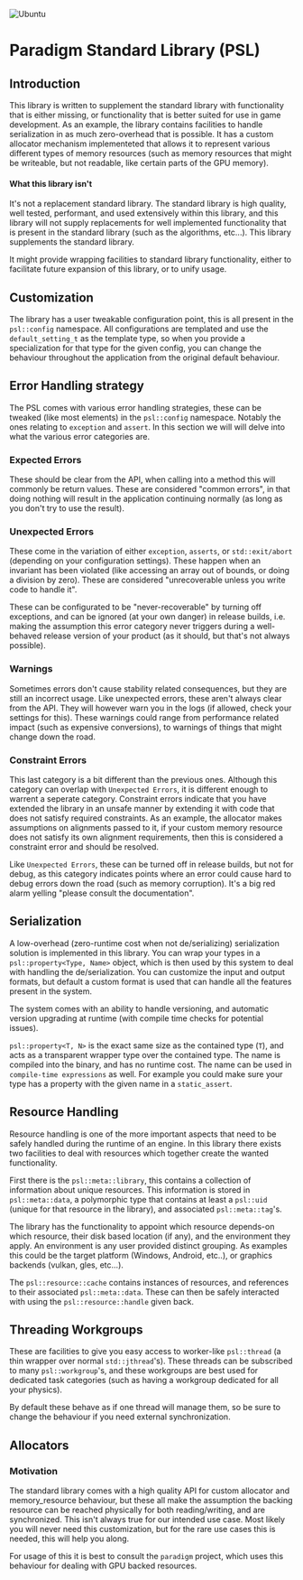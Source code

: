 ![Ubuntu](https://github.com/JessyDL/psl/workflows/Ubuntu/badge.svg)

# Paradigm Standard Library (PSL)

## Introduction
This library is written to supplement the standard library with functionality that is either missing, or functionality that is better suited for use in game development. As an example, the library contains facilities to handle serialization in as much zero-overhead that is possible. It has a custom allocator mechanism implementeted that allows it to represent various different types of memory resources (such as memory resources that might be writeable, but not readable, like certain parts of the GPU memory).

#### What this library isn't
It's not a replacement standard library. The standard library is high quality, well tested, performant, and used extensively within this library, and this library will not supply replacements for well implemented functionality that is present in the standard library (such as the algorithms, etc...). This library supplements the standard library.

It might provide wrapping facilities to standard library functionality, either to facilitate future expansion of this library, or to unify usage.

## Customization
The library has a user tweakable configuration point, this is all present in the `psl::config` namespace. All configurations are templated and use the `default_setting_t` as the template type, so when you provide a specialization for that type for the given config, you can change the behaviour throughout the application from the original default behaviour.

## Error Handling strategy

The PSL comes with various error handling strategies, these can be tweaked (like most elements) in the `psl::config` namespace. Notably the ones relating to `exception` and `assert`. In this section we will will delve into what the various error categories are.

### Expected Errors
These should be clear from the API, when calling into a method this will commonly be return values. These are considered "common errors", in that doing nothing will result in the application continuing normally (as long as you don't try to use the result).

### Unexpected Errors
These come in the variation of either `exception`, `asserts`, or `std::exit/abort` (depending on your configuration settings). These happen when an invariant has been violated (like accessing an array out of bounds, or doing a division by zero). These are considered "unrecoverable unless you write code to handle it".

These can be configurated to be "never-recoverable" by turning off exceptions, and can be ignored (at your own danger) in release builds, i.e. making the assumption this error category never triggers during a well-behaved release version of your product (as it should, but that's not always possible).

### Warnings
Sometimes errors don't cause stability related consequences, but they are still an incorrect usage. Like unexpected errors, these aren't always clear from the API. They will however warn you in the logs (if allowed, check your settings for this). These warnings could range from performance related impact (such as expensive conversions), to warnings of things that might change down the road.

### Constraint Errors
This last category is a bit different than the previous ones. Although this category can overlap with `Unexpected Errors`, it is different enough to warrent a seperate category. Constraint errors indicate that you have extended the library in an unsafe manner by extending it with code that does not satisfy required constraints. As an example, the allocator makes assumptions on alignments passed to it, if your custom memory resource does not satisfy its own alignment requirements, then this is considered a constraint error and should be resolved.

Like `Unexpected Errors`, these can be turned off in release builds, but not for debug, as this category indicates points where an error could cause hard to debug errors down the road (such as memory corruption). It's a big red alarm yelling "please consult the documentation".

## Serialization
A low-overhead (zero-runtime cost when not de/serializing) serialization solution is implemented in this library. You can wrap your types in a `psl::property<Type, Name>` object, which is then used by this system to deal with handling the de/serialization. You can customize the input and output formats, but default a custom format is used that can handle all the features present in the system.

The system comes with an ability to handle versioning, and automatic version upgrading at runtime (with compile time checks for potential issues).

`psl::property<T, N>` is the exact same size as the contained type (`T`), and acts as a transparent wrapper type over the contained type. The name is compiled into the binary, and has no runtime cost. The name can be used in `compile-time expressions` as well. For example you could make sure your type has a property with the given name in a `static_assert`.

## Resource Handling
Resource handling is one of the more important aspects that need to be safely handled during the runtime of an engine. In this library there exists two facilities to deal with resources which together create the wanted functionality.

First there is the `psl::meta::library`, this contains a collection of information about unique resources. This information is stored in `psl::meta::data`, a polymorphic type that contains at least a `psl::uid` (unique for that resource in the library), and associated `psl::meta::tag`'s.

The library has the functionality to appoint which resource depends-on which resource, their disk based location (if any), and the environment they apply. An environment is any user provided distinct grouping. As examples this could be the target platform (Windows, Android, etc..), or graphics backends (vulkan, gles, etc...).

The `psl::resource::cache` contains instances of resources, and references to their associated `psl::meta::data`. These can then be safely interacted with using the `psl::resource::handle` given back.

## Threading Workgroups
These are facilities to give you easy access to worker-like `psl::thread` (a thin wrapper over normal `std::jthread`'s). These threads can be subscribed to many `psl::workgroup`'s, and these workgroups are best used for dedicated task categories (such as having a workgroup dedicated for all your physics).

By default these behave as if one thread will manage them, so be sure to change the behaviour if you need external synchronization.

## Allocators
### Motivation
The standard library comes with a high quality API for custom allocator and memory_resource behaviour, but these all make the assumption the backing resource can be reached physically for both reading/writing, and are synchronized. This isn't always true for our intended use case. Most likely you will never need this customization, but for the rare use cases this is needed, this will help you along.

For usage of this it is best to consult the `paradigm` project, which uses this behaviour for dealing with GPU backed resources.